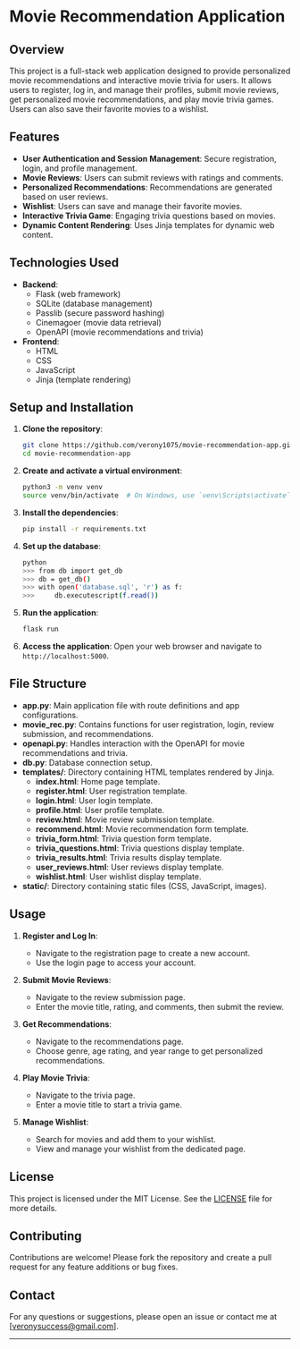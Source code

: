 # Movie Recommendation Application

## Overview

This project is a full-stack web application designed to provide personalized movie recommendations and interactive movie trivia for users. It allows users to register, log in, and manage their profiles, submit movie reviews, get personalized movie recommendations, and play movie trivia games. Users can also save their favorite movies to a wishlist.

## Features

- **User Authentication and Session Management**: Secure registration, login, and profile management.
- **Movie Reviews**: Users can submit reviews with ratings and comments.
- **Personalized Recommendations**: Recommendations are generated based on user reviews.
- **Wishlist**: Users can save and manage their favorite movies.
- **Interactive Trivia Game**: Engaging trivia questions based on movies.
- **Dynamic Content Rendering**: Uses Jinja templates for dynamic web content.

## Technologies Used

- **Backend**:
  - Flask (web framework)
  - SQLite (database management)
  - Passlib (secure password hashing)
  - Cinemagoer (movie data retrieval)
  - OpenAPI (movie recommendations and trivia)
- **Frontend**:
  - HTML
  - CSS
  - JavaScript
  - Jinja (template rendering)

## Setup and Installation

1. **Clone the repository**:
    ```sh
    git clone https://github.com/verony1075/movie-recommendation-app.git
    cd movie-recommendation-app
    ```

2. **Create and activate a virtual environment**:
    ```sh
    python3 -m venv venv
    source venv/bin/activate  # On Windows, use `venv\Scripts\activate`
    ```

3. **Install the dependencies**:
    ```sh
    pip install -r requirements.txt
    ```

4. **Set up the database**:
    ```sh
    python
    >>> from db import get_db
    >>> db = get_db()
    >>> with open('database.sql', 'r') as f:
    >>>     db.executescript(f.read())
    ```

5. **Run the application**:
    ```sh
    flask run
    ```

6. **Access the application**:
    Open your web browser and navigate to `http://localhost:5000`.

## File Structure

- **app.py**: Main application file with route definitions and app configurations.
- **movie_rec.py**: Contains functions for user registration, login, review submission, and recommendations.
- **openapi.py**: Handles interaction with the OpenAPI for movie recommendations and trivia.
- **db.py**: Database connection setup.
- **templates/**: Directory containing HTML templates rendered by Jinja.
  - **index.html**: Home page template.
  - **register.html**: User registration template.
  - **login.html**: User login template.
  - **profile.html**: User profile template.
  - **review.html**: Movie review submission template.
  - **recommend.html**: Movie recommendation form template.
  - **trivia_form.html**: Trivia question form template.
  - **trivia_questions.html**: Trivia questions display template.
  - **trivia_results.html**: Trivia results display template.
  - **user_reviews.html**: User reviews display template.
  - **wishlist.html**: User wishlist display template.
- **static/**: Directory containing static files (CSS, JavaScript, images).

## Usage

1. **Register and Log In**:
    - Navigate to the registration page to create a new account.
    - Use the login page to access your account.

2. **Submit Movie Reviews**:
    - Navigate to the review submission page.
    - Enter the movie title, rating, and comments, then submit the review.

3. **Get Recommendations**:
    - Navigate to the recommendations page.
    - Choose genre, age rating, and year range to get personalized recommendations.

4. **Play Movie Trivia**:
    - Navigate to the trivia page.
    - Enter a movie title to start a trivia game.

5. **Manage Wishlist**:
    - Search for movies and add them to your wishlist.
    - View and manage your wishlist from the dedicated page.

## License

This project is licensed under the MIT License. See the [LICENSE](LICENSE) file for more details.

## Contributing

Contributions are welcome! Please fork the repository and create a pull request for any feature additions or bug fixes.

## Contact

For any questions or suggestions, please open an issue or contact me at [veronysuccess@gmail.com].

---

